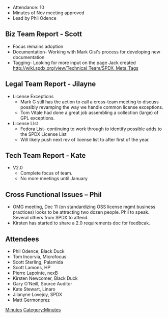   - Attendance: 10
  - Minutes of Nov meeting approved
  - Lead by Phil Odence

## Biz Team Report - Scott

  - Focus remains adoption
  - Documentation- Working with Mark Gisi's process for developing new
    documentation
  - Tagging- Looking for more input on the page Jack created
    <http://wiki.spdx.org/view/Technical_Team/SPDX_Meta_Tags>

## Legal Team Report - Jilayne

  - License Exceptions
      - Mark G still has the action to call a cross-team meeting to
        discuss possibly revamping the way we handle common license
        exceptions.
      - Tom Vitale had done a great job assembling a collection (large)
        of GPL exceptions.
  - License LIst
      - Fedora List- continuing to work through to identify possible
        adds to the SPDX License List
      - Will likely push next rev of license list to after first of the
        year.

## Tech Team Report - Kate

  - V2.0
      - Complete focus of team.
      - No more meetings until January

## Cross Functional Issues – Phil

  - OMG meeting, Dec 11 (on standardizing OSS license mgmt business
    practices) looks to be attracting two dozen people. Phil to speak.
    Several others from SPDX to attend.
  - Kirsten has started to share a 2.0 requirements doc for feedbcak.

## Attendees

  - Phil Odence, Black Duck
  - Tom Incorvia, Microfocus
  - Scott Sterling, Palamida
  - Scott Lamons, HP
  - Pierre Lapointe, nexB
  - Kirsten Newcomer, Black Duck
  - Gary O'Neill, Source Auditor
  - Kate Stewart, Linaro
  - Jilanyne Lovejoy, SPDX
  - Matt Germonprez

[Minutes](Category:General "wikilink")
[Category:Minutes](Category:Minutes "wikilink")
